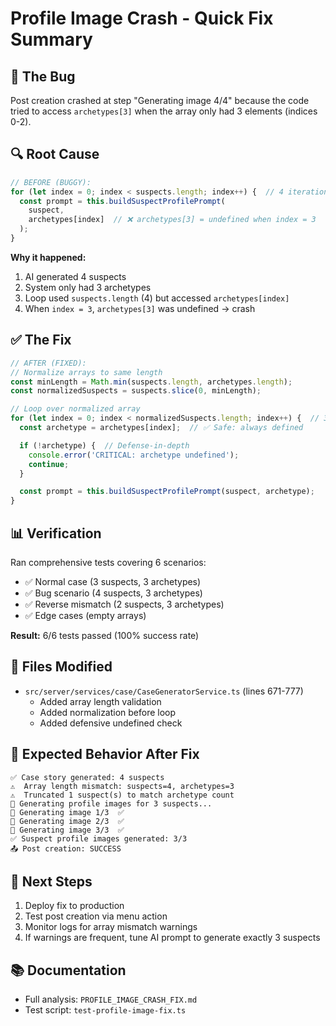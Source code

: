 # Profile Image Crash - Quick Fix Summary

## 🐛 The Bug
Post creation crashed at step "Generating image 4/4" because the code tried to access `archetypes[3]` when the array only had 3 elements (indices 0-2).

## 🔍 Root Cause
```typescript
// BEFORE (BUGGY):
for (let index = 0; index < suspects.length; index++) {  // 4 iterations
  const prompt = this.buildSuspectProfilePrompt(
    suspect,
    archetypes[index]  // ❌ archetypes[3] = undefined when index = 3
  );
}
```

**Why it happened:**
1. AI generated 4 suspects
2. System only had 3 archetypes
3. Loop used `suspects.length` (4) but accessed `archetypes[index]`
4. When `index = 3`, `archetypes[3]` was undefined → crash

## ✅ The Fix
```typescript
// AFTER (FIXED):
// Normalize arrays to same length
const minLength = Math.min(suspects.length, archetypes.length);
const normalizedSuspects = suspects.slice(0, minLength);

// Loop over normalized array
for (let index = 0; index < normalizedSuspects.length; index++) {  // 3 iterations
  const archetype = archetypes[index];  // ✅ Safe: always defined

  if (!archetype) {  // Defense-in-depth
    console.error('CRITICAL: archetype undefined');
    continue;
  }

  const prompt = this.buildSuspectProfilePrompt(suspect, archetype);
}
```

## 📊 Verification
Ran comprehensive tests covering 6 scenarios:
- ✅ Normal case (3 suspects, 3 archetypes)
- ✅ Bug scenario (4 suspects, 3 archetypes)
- ✅ Reverse mismatch (2 suspects, 3 archetypes)
- ✅ Edge cases (empty arrays)

**Result:** 6/6 tests passed (100% success rate)

## 📝 Files Modified
- `src/server/services/case/CaseGeneratorService.ts` (lines 671-777)
  - Added array length validation
  - Added normalization before loop
  - Added defensive undefined check

## 🚀 Expected Behavior After Fix
```
✅ Case story generated: 4 suspects
⚠️  Array length mismatch: suspects=4, archetypes=3
⚠️  Truncated 1 suspect(s) to match archetype count
🎨 Generating profile images for 3 suspects...
🎨 Generating image 1/3  ✅
🎨 Generating image 2/3  ✅
🎨 Generating image 3/3  ✅
✅ Suspect profile images generated: 3/3
📤 Post creation: SUCCESS
```

## 🎯 Next Steps
1. Deploy fix to production
2. Test post creation via menu action
3. Monitor logs for array mismatch warnings
4. If warnings are frequent, tune AI prompt to generate exactly 3 suspects

## 📚 Documentation
- Full analysis: `PROFILE_IMAGE_CRASH_FIX.md`
- Test script: `test-profile-image-fix.ts`
